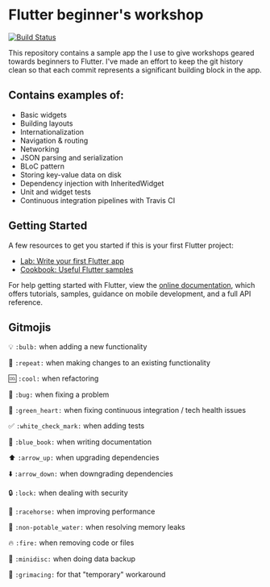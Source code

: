 # Flutter beginner's workshop

[![Build Status](https://travis-ci.com/toureh/flutter_workshop.svg?branch=master)](https://travis-ci.com/toureh/flutter_workshop)

This repository contains a sample app the I use to give workshops geared towards beginners to Flutter. I've made an effort to keep the git history clean so that each commit represents a significant building block in the app.


## Contains examples of:

* Basic widgets
* Building layouts
* Internationalization
* Navigation & routing
* Networking
* JSON parsing and serialization
* BLoC pattern
* Storing key-value data on disk
* Dependency injection with InheritedWidget
* Unit and widget tests
* Continuous integration pipelines with Travis CI


## Getting Started

A few resources to get you started if this is your first Flutter project:

- [Lab: Write your first Flutter app](https://flutter.io/docs/get-started/codelab)
- [Cookbook: Useful Flutter samples](https://flutter.io/docs/cookbook)

For help getting started with Flutter, view the 
[online documentation](https://flutter.io/docs), which offers tutorials, 
samples, guidance on mobile development, and a full API reference.


## Gitmojis
:bulb: `:bulb:` when adding a new functionality

:repeat: `:repeat:` when making changes to an existing functionality

:cool: `:cool:` when refactoring

:bug: `:bug:` when fixing a problem

:green_heart: `:green_heart:` when fixing continuous integration / tech health issues

:white_check_mark: `:white_check_mark:` when adding tests

:blue_book: `:blue_book:` when writing documentation

:arrow_up: `:arrow_up:` when upgrading dependencies

:arrow_down: `:arrow_down:` when downgrading dependencies

:lock: `:lock:` when dealing with security

:racehorse: `:racehorse:` when improving performance

:non-potable_water: `:non-potable_water:` when resolving memory leaks

:fire: `:fire:` when removing code or files

:minidisc: `:minidisc:` when doing data backup

:grimacing: `:grimacing:` for that "temporary" workaround